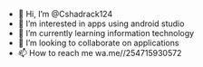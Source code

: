 - 👋 Hi, I’m @Cshadrack124
- 👀 I’m interested in apps using android studio
- 🌱 I’m currently learning information technology
- 💞️ I’m looking to collaborate on applications
- 📫 How to reach me wa.me//254715930572

<!---
Cshadrack124/Cshadrack124 is a ✨ special ✨ repository because its `README.md` (this file) appears on your GitHub profile.
You can click the Preview link to take a look at your changes.
--->
